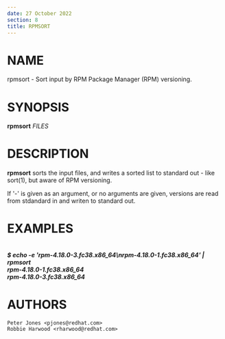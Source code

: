 ```yaml
---
date: 27 October 2022
section: 8
title: RPMSORT
---
```


NAME
====

rpmsort - Sort input by RPM Package Manager (RPM) versioning.

SYNOPSIS
========

**rpmsort** *FILES*

DESCRIPTION
===========

**rpmsort** sorts the input files, and writes a sorted list to standard out -
like sort(1), but aware of RPM versioning.

If \'-\' is given as an argument, or no arguments are given, versions are read
from stdandard in and writen to standard out.

EXAMPLES
========

\
***$ echo -e 'rpm-4.18.0-3.fc38.x86_64\nrpm-4.18.0-1.fc38.x86_64' | rpmsort \
rpm-4.18.0-1.fc38.x86_64 \
rpm-4.18.0-3.fc38.x86_64***

AUTHORS
=======

    Peter Jones <pjones@redhat.com>
	Robbie Harwood <rharwood@redhat.com>
